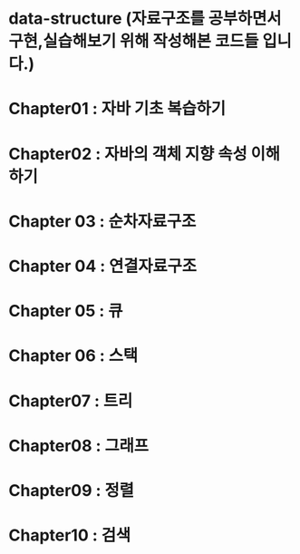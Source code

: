 # data-structure (자료구조를 공부하면서 구현,실습해보기 위해 작성해본 코드들 입니다.)
# Chapter01 : 자바 기초 복습하기
# Chapter02 : 자바의 객체 지향 속성 이해하기 
# Chapter 03 : 순차자료구조
# Chapter 04 : 연결자료구조
# Chapter 05 : 큐
# Chapter 06 : 스택
# Chapter07 : 트리
# Chapter08 :  그래프
# Chapter09 :  정렬
# Chapter10 : 검색
